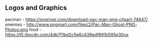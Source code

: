 ## Logos and Graphics 
pacman - https://pngriver.com/download-pac-man-png-clipart-74647/
enemies - http://www.pngmart.com/files/2/Pac-Man-Ghost-PNG-Photos.png
food - https://t5.rbxcdn.com/4db7f1bd2c5e6c439edf891b595e30ce